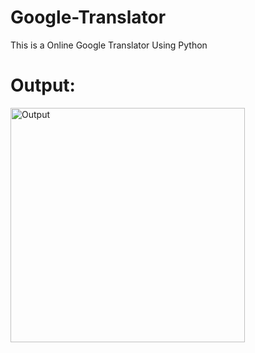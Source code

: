 # Google-Translator

 This is a Online Google Translator Using Python

 # Output:

 <img width="375" alt="Output" src="https://github.com/purnchand/Google-Translator/assets/117894875/eeda8f5c-59c8-4c4d-9fa2-ac08c76722a5">
